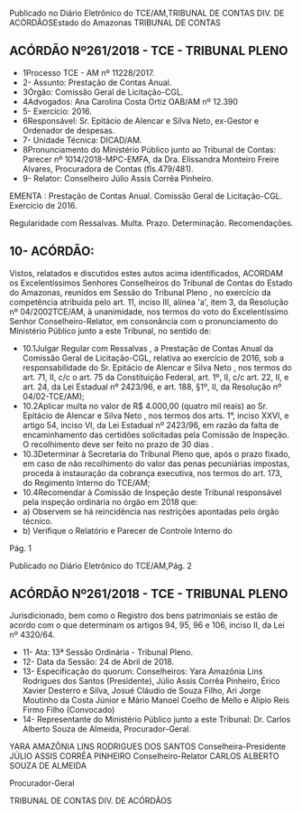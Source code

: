 Publicado  no  Diário Eletrônico do TCE/AM,TRIBUNAL DE CONTAS DIV. DE  ACÓRDÃOSEstado do Amazonas TRIBUNAL DE CONTAS

## ACÓRDÃO Nº261/2018 - TCE - TRIBUNAL PLENO

- 1Processo TCE - AM nº 11228/2017.
- 2- Assunto: Prestação de Contas Anual.
- 3Órgão: Comissão Geral de Licitação-CGL.
- 4Advogados: Ana Carolina Costa Ortiz OAB/AM nº 12.390
- 5- Exercício: 2016.
- 6Responsável: Sr. Epitácio de Alencar e Silva Neto, ex-Gestor e Ordenador de despesas.
- 7- Unidade Técnica: DICAD/AM.
- 8Pronunciamento  do  Ministério  Público  junto  ao  Tribunal  de  Contas: Parecer nº 1014/2018-MPC-EMFA, da Dra. Elissandra Monteiro Freire Alvares, Procuradora de Contas (fls.479/481).
- 9- Relator: Conselheiro Júlio Assis Corrêa Pinheiro.

EMENTA : Prestação de Contas Anual. Comissão  Geral  de  Licitação-CGL.  Exercício de 2016.

Regularidade  com  Ressalvas.  Multa.  Prazo. Determinação. Recomendações.

## 10- ACÓRDÃO:

Vistos, relatados e discutidos estes autos acima identificados, ACORDAM os  Excelentíssimos  Senhores Conselheiros  do  Tribunal  de  Contas  do  Estado  do Amazonas, reunidos em Sessão do Tribunal Pleno ,  no  exercício da competência atribuída  pelo  art.  11,  inciso  III,  alínea  'a',  item  3,  da  Resolução  nº  04/2002TCE/AM, à unanimidade, nos termos do voto do Excelentíssimo Senhor Conselheiro-Relator, em consonância com o pronunciamento do Ministério Público junto a este Tribunal, no sentido de:

- 10.1Julgar Regular com Ressalvas , a Prestação de Contas Anual da Comissão Geral de Licitação-CGL, relativa ao exercício de 2016, sob a responsabilidade do Sr. Epitácio de Alencar e Silva Neto , nos termos do art. 71, II, c/c o art. 75 da Constituição Federal, art. 1º,  II,  c/c  art.  22,  II,  e  art.  24,  da  Lei  Estadual  nº  2423/96,  e  art. 188, §1º, II, da Resolução nº 04/02-TCE/AM);
- 10.2Aplicar  multa no  valor de R$ 4.000,00 (quatro mil reais) ao Sr. Epitácio de Alencar e Silva Neto , nos termos dos arts. 1°, inciso XXVI, e artigo 54, inciso VI, da Lei Estadual nº 2423/96, em razão da falta de  encaminhamento  das  certidões  solicitadas  pela Comissão de Inspeção. O recolhimento deve ser feito no prazo de 30 dias .
- 10.3Determinar à Secretaria do Tribunal Pleno que,  após o prazo fixado, em  caso  de  não  recolhimento  do valor das  penas pecuniárias impostas, proceda à instauração da cobrança executiva, nos  termos  do  art.  173,  do  Regimento  Interno  do TCE/AM;
- 10.4Recomendar à Comissão de Inspeção deste Tribunal responsável pela inspeção ordinária no órgão em 2018 que:
- a) Observem  se  há  reincidência  nas  restrições  apontadas  pelo órgão técnico.
- b) Verifique o Relatório e Parecer  de  Controle Interno do

Pág. 1

Publicado  no  Diário Eletrônico do TCE/AM,Pág. 2

## ACÓRDÃO Nº261/2018 - TCE - TRIBUNAL PLENO

Jurisdicionado, bem como o Registro dos bens patrimoniais se estão de acordo com o que determinam os artigos 94, 95, 96 e 106, inciso II, da Lei nº 4320/64.

- 11- Ata: 13ª Sessão Ordinária - Tribunal Pleno.
- 12- Data da Sessão: 24 de Abril de 2018.
- 13- Especificação do quorum: Conselheiros: Yara Amazônia Lins Rodrigues dos Santos (Presidente), Júlio Assis Corrêa Pinheiro, Érico Xavier Desterro e Silva, Josué  Cláudio  de  Souza  Filho,  Ari  Jorge  Moutinho  da  Costa  Júnior  e  Mário Manoel Coelho de Mello e Alípio Reis Firmo Filho (Convocado)
- 14- Representante  do  Ministério  Público  junto  a  este  Tribunal: Dr. Carlos Alberto Souza de Almeida, Procurador-Geral.

YARA AMAZÔNIA LINS RODRIGUES DOS SANTOS Conselheira-Presidente JÚLIO ASSIS CORRÊA PINHEIRO Conselheiro-Relator CARLOS ALBERTO SOUZA DE ALMEIDA

Procurador-Geral

TRIBUNAL DE CONTAS DIV. DE  ACÓRDÃOS